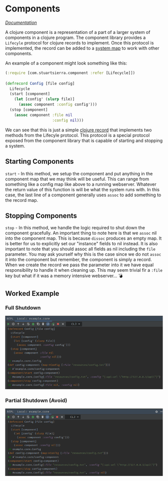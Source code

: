 # Components
[*Documentation*](https://github.com/stuartsierra/component)

A clojure component is a representation of a part of a larger system of components
in a clojure program. The component library provides a `Lifecyle` protocol for
clojure records to implement. Once this protocol is implemented, the record can be
added to a [system map](composing-component-systems.md) to work with other components.

An example of a component might look something like this:

```clojure
(:require [com.stuartsierra.component :refer [Lifecycle]])

(defrecord Config [file config]
  Lifecycle
  (start [component]
    (let [config' (slurp file)]
      (assoc component :config config')))
  (stop [component]
    (assoc component :file nil
                     :config nil)))
```

We can see that this is just a simple [clojure record](clojure-records.md) that 
implements two methods from the Lifecyle protocol. This protocol is a special
protocol exposed from the component library that is capable of starting and
stopping a system.

## Starting Components
`start` - In this method, we setup the component and put anything in the component
map that we may think will be useful. This can range from something like a config
map like above to a running webserver. Whatever the return value of this function is
will be what the system runs with. In this case, the last line of a component generally
uses `assoc` to add something to the record map.

## Stopping Components
`stop` - In this method, we handle the logic required to shut down the component
gracefully. An important thing to note here is that we `assoc` nil into the component
map. This is because `dissoc` produces an empty map. It is better for us to explicitly
set our "instance" fields to nil instead. It is also important to note that you
should assoc all fields as nil including the `file` parameter. You may ask yourself why
this is the case since we do not `assoc` it into the component but remember, the
component is simply a record. When we create the record we pass the parameter into
it we have equal responsibility to handle it when cleaning up. This may seem trivial
fir a `:file` key but what if it was a memory intensive webserver... :bomb:

## Worked Example
### Full Shutdown
![Component 1](assets/components-1.png)

### Partial Shutdown (Avoid)
![](assets/components-2.png)
